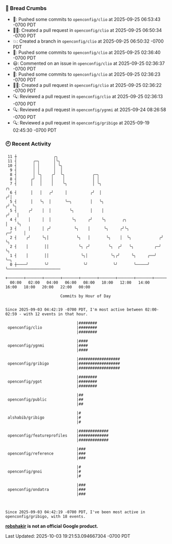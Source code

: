 ### 🍞 Bread Crumbs

 * 🚢: Pushed some commits to `openconfig/clio` at 2025-09-25 06:53:43 -0700 PDT
 * ✍🏼: Created a pull request in `openconfig/clio` at 2025-09-25 06:50:34 -0700 PDT
 * 💥: Created a branch in `openconfig/clio` at 2025-09-25 06:50:32 -0700 PDT
 * 🚢: Pushed some commits to `openconfig/clio` at 2025-09-25 02:36:40 -0700 PDT
 * 😃: Commented on an issue in `openconfig/clio` at 2025-09-25 02:36:37 -0700 PDT
 * 🚢: Pushed some commits to `openconfig/clio` at 2025-09-25 02:36:23 -0700 PDT
 * ✍🏼: Created a pull request in `openconfig/clio` at 2025-09-25 02:36:22 -0700 PDT
 * 🔍: Reviewed a pull request in  `openconfig/clio` at 2025-09-25 02:36:13 -0700 PDT
 * 🔍: Reviewed a pull request in  `openconfig/ygnmi` at 2025-09-24 08:26:58 -0700 PDT
 * 🔍: Reviewed a pull request in  `openconfig/gribigo` at 2025-09-19 02:45:30 -0700 PDT

### 🕘 Recent Activity
```
 11 ┼                ╭╮
 11 ┤       ╭─╮      │╰╮
 10 ┤       │ │      │ ╰╮
  9 ┤       │ │      │  │
  8 ┤       │ ╰╮    ╭╯  ╰╮            ╭─╮
  8 ┤      ╭╯  │    │    │            │ │
  7 ┤      │   │    │    ╰╮           │ ╰╮                               ╭╮
  6 ┤      │   │   ╭╯     │          ╭╯  │                              ╭╯│
  5 ┤      │   ╰╮  │      ╰─╮        │   ╰╮                            ╭╯ ╰╮
  5 ┤     ╭╯    │  │        ╰╮       │    │                           ╭╯   │
  4 ┤     │     │  │         ╰╮     ╭╯    ╰╮       ╭╮                 │    ╰╮
  3 ┤     │     │ ╭╯          ╰╮    │      ╰╮     ╭╯╰╮              ╭─╯     │
  2 ┤    ╭╯     ╰╮│            ╰╮   │       ╰╮    │  ╰╮            ╭╯       ╰╮
  2 ┤    │       ││             ╰╮ ╭╯        ╰╮  ╭╯   ╰╮         ╭─╯         ╰╮
  1 ┤    │       ││              ╰╮│          ╰╮╭╯     ╰╮     ╭──╯            ╰─╮
  0 ┼────╯       ╰╯               ╰╯           ╰╯       ╰─────╯                 ╰───────────────────────
    +───────+───────+───────+───────+───────+───────+───────+───────+───────+───────+───────+───────+────
  00:00   02:00   04:00   06:00   08:00   10:00   12:00   14:00   16:00   18:00   20:00   22:00   00:00   

						Commits by Hour of Day


Since 2025-09-03 04:42:19 -0700 PDT, I'm most active between 02:00-02:59 - with 12 events in that hour.

```



```
                               |########
 openconfig/clio               |########
                               |########

                               |####
 openconfig/ygnmi              |####
                               |####

                               |##################
 openconfig/gribigo            |##################
                               |##################

                               |########
 openconfig/ygot               |########
                               |########

                               |##
 openconfig/public             |##
                               |##

                               |#
 alshabib/gribigo              |#
                               |#

                               |#############
 openconfig/featureprofiles    |#############
                               |#############

                               |###
 openconfig/reference          |###
                               |###

                               |#
 openconfig/gnoi               |#
                               |#

                               |###
 openconfig/ondatra            |###
                               |###



Since 2025-09-03 04:42:19 -0700 PDT, I've been most active in openconfig/gribigo, with 18 events.

```
**[robshakir](mailto:robjs@google.com) is not an official Google product.**  


Last Updated: 2025-10-03 19:21:53.094667304 -0700 PDT
